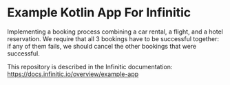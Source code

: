 # Example Kotlin App For Infinitic

Implementing a booking process combining a car rental, a flight, and a hotel reservation.
We require that all 3 bookings have to be successful together:
if any of them fails, we should cancel the other bookings that were successful.

This repository is described in the Infinitic documentation: https://docs.infinitic.io/overview/example-app